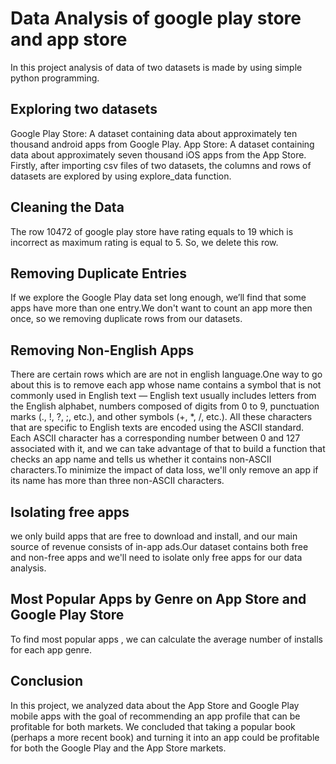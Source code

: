 # Data Analysis of google play store and app store
In this project analysis of data of two datasets is made by using simple python programming.
## Exploring two datasets
Google Play Store: A dataset containing data about approximately ten thousand android apps from Google Play.
App Store: A dataset containing data about approximately seven thousand iOS apps from the App Store.
Firstly, after importing csv files of two datasets, the columns and rows of datasets are explored by using explore_data function.
## Cleaning the Data
The row 10472 of google play store have rating equals to 19 which is incorrect as maximum rating is equal to 5. So, we delete this row.
## Removing Duplicate Entries
If we explore the Google Play data set long enough, we’ll find that some apps have more than one entry.We don't want to count an app more then once, so we removing duplicate rows from our datasets.
## Removing Non-English Apps
There are certain rows which are are not in english language.One way to go about this is to remove each app whose name contains a symbol that is not commonly used in English text — English text usually includes letters from the English alphabet, numbers composed of digits from 0 to 9, punctuation marks (., !, ?, ;, etc.), and other symbols (+, *, /, etc.). All these characters that are specific to English texts are encoded using the ASCII standard. Each ASCII character has a corresponding number between 0 and 127 associated with it, and we can take advantage of that to build a function that checks an app name and tells us whether it contains non-ASCII characters.To minimize the impact of data loss, we'll only remove an app if its name has more than three non-ASCII characters.
## Isolating free apps
 we only build apps that are free to download and install, and our main source of revenue consists of in-app ads.Our dataset contains both free and non-free apps and we'll need to isolate only free apps for our data analysis.
## Most Popular Apps by Genre on App Store and Google Play Store
To find most popular apps , we can calculate the average number of installs for each app genre.
## Conclusion
In this project, we analyzed data about the App Store and Google Play mobile apps with the goal of recommending an app profile that can be profitable for both markets. We concluded that taking a popular book (perhaps a more recent book) and turning it into an app could be profitable for both the Google Play and the App Store markets.
